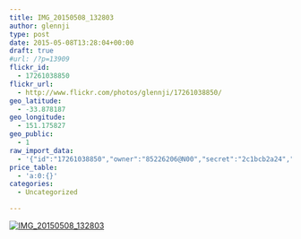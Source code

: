 ```yaml
---
title: IMG_20150508_132803
author: glennji
type: post
date: 2015-05-08T13:28:04+00:00
draft: true
#url: /?p=13909
flickr_id:
  - 17261038850
flickr_url:
  - http://www.flickr.com/photos/glennji/17261038850/
geo_latitude:
  - -33.878187
geo_longitude:
  - 151.175827
geo_public:
  - 1
raw_import_data:
  - '{"id":"17261038850","owner":"85226206@N00","secret":"2c1bcb2a24","server":"7687","farm":8,"title":"IMG_20150508_132803","ispublic":0,"isfriend":0,"isfamily":0,"description":{"_content":""},"dateupload":"1431163391","lastupdate":"1431163411","datetaken":"2015-05-08 13:28:04","datetakengranularity":"0","datetakenunknown":"0","ownername":"glennji","tags":"","machine_tags":"","originalsecret":"4c6e4f9d95","originalformat":"jpg","latitude":"-33.878187","longitude":"151.175827","accuracy":"16","context":0,"place_id":"qRcYmO1QUrMZuclZ","woeid":"1094076","geo_is_family":0,"geo_is_friend":0,"geo_is_contact":0,"geo_is_public":0,"media":"photo","media_status":"ready","url_o":"https://farm8.staticflickr.com/7687/17261038850_4c6e4f9d95_o.jpg","height_o":"3120","width_o":"4160"}'
price_table:
  - 'a:0:{}'
categories:
  - Uncategorized

---
```

<p class="flickr-image">
  <a href="http://www.flickr.com/photos/glennji/17261038850/" class="flickr-link"><img src="http://i0.wp.com/glennji.com/wp-content/uploads/2015/05/17261038850_4c6e4f9d95_o.jpg?fit=1024%2C1024" width="" height="" alt="IMG_20150508_132803" class="keyring-img" /></a>
</p>
